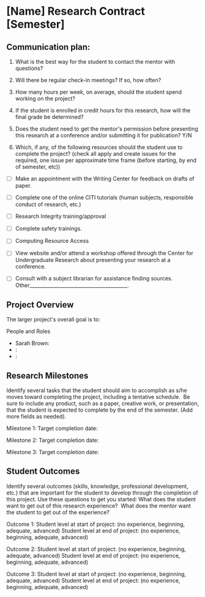 # [Name] Research Contract [Semester]

## Communication plan:
<!-- delete or comment out any questions or sections that are irrelevant -->

1. What is the best way for the student to contact the mentor with questions?

1. Will there be regular check-in meetings? If so, how often?

1. How many hours per week, on average, should the student spend working on the project?

1. If the student is enrolled in credit hours for this research, how will the final grade be determined?

1. Does the student need to get the mentor's permission before presenting this research at a conference and/or submitting it for publication?  Y/N

1. Which, if any, of the following resources should the student use to complete the project? (check all apply and create issues for the required, one issue per approximate time frame (before starting, by end of semester, etc))
 - [ ] Make an appointment with the Writing Center for feedback on drafts of paper.
 - [ ] Complete one of the online CITI tutorials (human subjects, responsible conduct of research, etc.)
 - [ ] Research Integrity training/approval
 - [ ] Complete safety trainings.
 - [ ] Computing Resource Access
 - [ ] View website and/or attend a workshop offered through the Center for Undergraduate Research about presenting your research at a conference.
 - [ ] Consult with a subject librarian for assistance finding sources.
Other________________________________________.


## Project Overview

The larger project's overall goal is to:



People and Roles
 - Sarah Brown:
 - <student>:
 - <domain expert>:


## Research Milestones
Identify several tasks that the student should aim to accomplish as s/he moves toward completing the project, including a tentative schedule.  Be sure to include any product, such as a paper, creative work, or presentation, that the student is expected to complete by the end of the semester. (Add more fields as needed).

<!-- Example Research Milestones:
Identify six articles to read.
Successfully clone gene of interest.
Administer survey.
Submit proposal to present at Undergraduate Research Symposium.
Turn in the first draft for a final paper. -->

Milestone 1:
Target completion date:

Milestone 2:
Target completion date:

Milestone 3:
Target completion date:



## Student Outcomes
Identify several outcomes (skills, knowledge, professional development, etc.) that are important for the student to develop through the completion of this project. Use these questions to get you started: What does the student want to get out of this research experience?  What does the mentor want the student to get out of the experience?

<!-- Example skills outcomes:
Can identify relevant sources from library databases.
Learn to operate a thermocycler to complete PCR.
Can successfully use Final Cut Pro to edit my film.
Example content knowledge outcomes:
Be able to compare/contrast 3 different scholars' interpretations of "Brave New World."
Be able to summarize the latest research about the causes of depression among the elderly.
Be able to explain and understand the concepts behind the PCR technique and its application to the lab's work.

Example professional development outcomes:
To show my artwork in a gallery.
To attend a professional conference.
To create a writing sample/portfolio for graduate school applications.
To help me decide on my career options. -->

Outcome 1:
Student level at start of project: (no experience, beginning, adequate, advanced)
Student level at end of project: (no experience, beginning, adequate, advanced)

Outcome 2:
Student level at start of project: (no experience, beginning, adequate, advanced)
Student level at end of project: (no experience, beginning, adequate, advanced)

Outcome 3:
Student level at start of project: (no experience, beginning, adequate, advanced)
Student level at end of project: (no experience, beginning, adequate, advanced)
